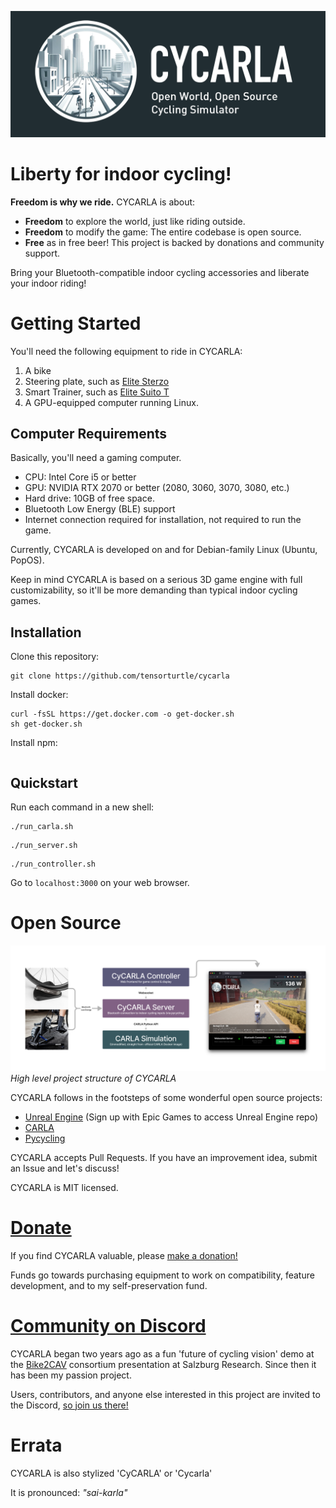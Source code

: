 ![banner](logo/cycarla-github-banner.png)

# Liberty for indoor cycling!

**Freedom is why we ride.** CYCARLA is about:

+ **Freedom** to explore the world, just like riding outside. 
+ **Freedom** to modify the game: The entire codebase is open source.
+ **Free** as in free beer! This project is backed by donations and community support.

Bring your Bluetooth-compatible indoor cycling accessories and liberate your indoor riding!

# Getting Started

You'll need the following equipment to ride in CYCARLA:

1. A bike
2. Steering plate, such as [Elite Sterzo](https://www.elite-it.com/en/products/home-trainers/ecosystem-accessories/sterzo-smart)
3. Smart Trainer, such as [Elite Suito T](https://www.elite-it.com/en/products/home-trainers/interactive-trainers/suito-t)
4. A GPU-equipped computer running Linux.

## Computer Requirements

Basically, you'll need a gaming computer.

+ CPU: Intel Core i5 or better
+ GPU: NVIDIA RTX 2070 or better (2080, 3060, 3070, 3080, etc.)
+ Hard drive: 10GB of free space.
+ Bluetooth Low Energy (BLE) support
+ Internet connection required for installation, not required to run the game.

Currently, CYCARLA is developed on and for Debian-family Linux (Ubuntu, PopOS).

Keep in mind CYCARLA is based on a serious 3D game engine with full customizability, so it'll be more demanding than typical indoor cycling games.

## Installation

Clone this repository:
```
git clone https://github.com/tensorturtle/cycarla
```

Install docker:
```
curl -fsSL https://get.docker.com -o get-docker.sh
sh get-docker.sh
```

Install npm:
```
```

## Quickstart

Run each command in a new shell:
```
./run_carla.sh
```
```
./run_server.sh
```
```
./run_controller.sh
```

Go to `localhost:3000` on your web browser.

# Open Source

![project-structure-diagram](graphics/CyCARLA-figmadiagram-1.png)
*High level project structure of CYCARLA*

CYCARLA follows in the footsteps of some wonderful open source projects:
+ [Unreal Engine](https://github.com/EpicGames) (Sign up with Epic Games to access Unreal Engine repo)
+ [CARLA](https://github.com/carla-simulator/carla)
+ [Pycycling](https://github.com/zacharyedwardbull/pycycling)

CYCARLA accepts Pull Requests. If you have an improvement idea, submit an Issue and let's discuss!

CYCARLA is MIT licensed.

# [Donate](https://buy.stripe.com/aEUeVkaAuc8XgP69AB)

If you find CYCARLA valuable, please [make a donation!](https://buy.stripe.com/aEUeVkaAuc8XgP69AB) 

Funds go towards purchasing equipment to work on compatibility, feature development, and to my self-preservation fund.

# [Community on Discord]()

CYCARLA began two years ago as a fun 'future of cycling vision' demo at the [Bike2CAV](https://www.bike2cav.at/en/home-2/) consortium presentation at Salzburg Research. Since then it has been my passion project.

Users, contributors, and anyone else interested in this project are invited to the Discord, [so join us there!]()

# Errata

CYCARLA is also stylized 'CyCARLA' or 'Cycarla'

It is pronounced: *"sai-karla"*
